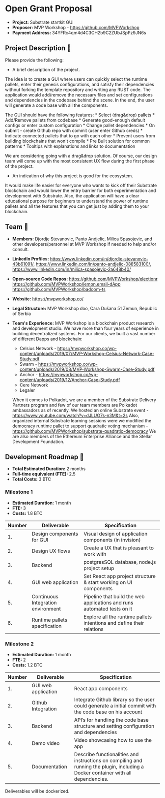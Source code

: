 # Open Grant Proposal

* **Project:** Substrate startkit GUI
* **Proposer:** MVP Workshop - https://github.com/MVPWorkshop
* **Payment Address:** 34YFRc4qm4d4C3CH2b9C2ZUbJSpPz9JN6s 

## Project Description :page_facing_up: 

Please provide the following:
  * A brief description of the project.
  
  The idea is to create a GUI where users can quickly select the runtime pallets, enter their genesis configurations, and satisfy their dependencies without forking the template repository and writing any RUST code. The application would add/remove the necessary files and set configurations and dependencies in the codebase behind the scene. In the end, the user will generate a code base with all the components.

  The GUI should have the following features:
    * Select (drag&drop) pallets
    * Add/Remove pallets from codebase
    * Generate good-enough default configs or enter custom configuration
    * Change pallet dependencies
    * On submit - create Github repo with commit (user enter Github creds)
    * Indicate connected pallets that to go with each other
    * Prevent users from building blockchains that won't compile
    * Pre Built solution for common patterns
    * Tooltips with explanations and links to documentation
 
  We are considering going with a drag&drop solution. Of course, our design team will come up with the most consistent UX flow during the first phase of the project.

  * An indication of why this project is good for the ecosystem.
  
  It would make life easier for everyone who wants to kick off their Substrate blockchain and would lower the entry barrier for both experimentation and development with Substrate. Also, the application will have a clear educational purpose for beginners to understand the power of runtime pallets and all the features that you can get just by adding them to your blockchain.
## Team :busts_in_silhouette:

* **Members:** Djordje Stevanovic, Panto Andjelic, Milica Spasojevic, and other developers/personnel at MVP Workshop if needed to help and/or consult.
* **LinkedIn Profiles:** https://www.linkedin.com/in/djordje-stevanovic-43b61091/, https://www.linkedin.com/in/panto-andjelic-088583100/, https://www.linkedin.com/in/milica-spasojevic-2a648b40/
* **Open-source Code Repos:** https://github.com/MVPWorkshop/electionr https://github.com/MVPWorkshop/lemon.email-dApp https://github.com/MVPWorkshop/badoom-ts
* **Website:**	https://mvpworkshop.co/
* **Legal Structure:** MVP Workshop doo, Cara Dušana 51 Zemun, Republic of Serbia
* **Team's Experience:** MVP Workshop is a blockchain product research and development studio. We have more than four years of experience in building decentralized systems. 
For our clients, we built a vast number of different Dapps and blockchain: 
  * Celsius Network - https://mvpworkshop.co/wp-content/uploads/2019/07/MVP-Workshop-Celsius-Network-Case-Study.pdf
  * Swarm - https://mvpworkshop.co/wp-content/uploads/2019/08/MVP-Workshop-Swarm-Case-Study.pdf
  * Anchor - https://mvpworkshop.co/wp-content/uploads/2019/12/Anchor-Case-Study.pdf
  * Cere Network
  * Legaler

  When it comes to Polkadot, we are a member of the Substrate Delivery Partners program and few of our team members are Polkadot ambassadors as of recently. We hosted an online Substrate event - https://www.youtube.com/watch?v=dJLUO7s-n3M&t=2s
  Also, organized internal Substrate learning sessions were we modified the democracy runtime pallet to support quadratic voting mechanism - https://github.com/MVPWorkshop/substrate-quadratic-democracy
  We are also members of the Ethereum Enterprise Alliance and the Stellar Development Foundation.


## Development Roadmap :nut_and_bolt: 

* **Total Estimated Duration:** 2 months
* **Full-time equivalent (FTE):** 2.5
* **Total Costs:** 3 BTC

### Milestone 1

* **Estimated Duration:** 1 month
* **FTE:**  3
* **Costs:** 1.8 BTC


| Number | Deliverable | Specification | 
| ------------- | ------------- | ------------- |
| 1. | Design components for GUI | Visual design of application components (in invision) |  
| 2. | Design UX flows | Create a UX that is pleasant to work with |  
| 3. | Backend | postgresSQL database, node.js project setup |  
| 4. | GUI web application | Set React app project structure & start working on UI components |  
| 5. | Continuous Integration environment | Pipeline that build the web applications and runs automated tests on it |  
| 6. | Runtime pallets specification | Explore all the runtime pallets intentions and define their relations |  


### Milestone 2

* **Estimated Duration:** 1 month
* **FTE:**  2
* **Costs:** 1.2 BTC


| Number | Deliverable | Specification | 
| ------------- | ------------- | ------------- |
| 1. | GUI web application | React app components |  
| 2. | Github Integration | Integrate Github library so the user could generate a initial commit with the code base on his account |  
| 3. | Backend | API’s for handling the code base structure and setting configuration and dependencies |  
| 4. | Demo video | Video showcasing how to use the app |  
| 5. | Documentation | Describe functionalities and instructions on compiling and running the plugin, including a Docker container with all dependencies. |  

Deliverables will be dockerized.

 
